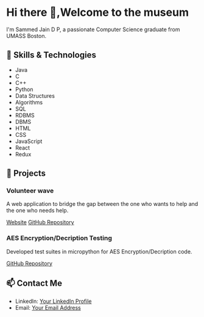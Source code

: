# Hi there 👋,Welcome to the museum
I'm Sammed Jain D P, a passionate Computer Science graduate from UMASS Boston.

## 🔧 Skills & Technologies

- Java
- C
- C++
- Python
- Data Structures
- Algorithms
- SQL
- RDBMS
- DBMS
- HTML
- CSS
- JavaScript
- React
- Redux


## 🚀 Projects

### Volunteer wave
A web application to bridge the gap between the one who wants to help and the one who needs help.

[Website](https://sammedjaindp.github.io/VolunteerWaveCode/) 
[GitHub Repository](https://github.com/SammedJainDP/VolunteerWaveCode.git)

### AES Encryption/Decription Testing
Developed test suites in micropython for AES Encryption/Decription code.

[GitHub Repository](https://github.com/SammedJainDP/project5b.git)

## 📫 Contact Me

- LinkedIn: [Your LinkedIn Profile](www.linkedin.com/in/sammedjaindp)
- Email: [Your Email Address](sammeddp@gmail.com)
